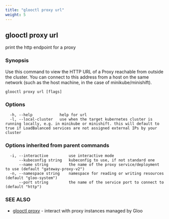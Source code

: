 ```yaml
---
title: "glooctl proxy url"
weight: 5
---
```

## glooctl proxy url

print the http endpoint for a proxy

### Synopsis

Use this command to view the HTTP URL of a Proxy reachable from outside the cluster. You can connect to this address from a host on the same network (such as the host machine, in the case of minikube/minishift).

```
glooctl proxy url [flags]
```

### Options

```
  -h, --help            help for url
  -l, --local-cluster   use when the target kubernetes cluster is running locally, e.g. in minikube or minishift. this will default to true if LoadBalanced services are not assigned external IPs by your cluster
```

### Options inherited from parent commands

```
  -i, --interactive         use interactive mode
      --kubeconfig string   kubeconfig to use, if not standard one
      --name string         the name of the proxy service/deployment to use (default "gateway-proxy-v2")
  -n, --namespace string    namespace for reading or writing resources (default "gloo-system")
      --port string         the name of the service port to connect to (default "http")
```

### SEE ALSO

* [glooctl proxy](../glooctl_proxy)	 - interact with proxy instances managed by Gloo

